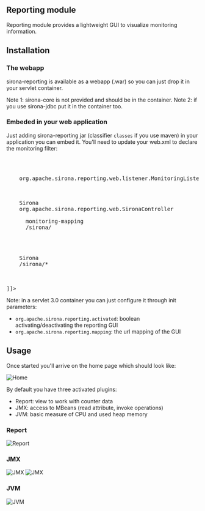 <!---
Licensed to the Apache Software Foundation (ASF) under one
or more contributor license agreements.  See the NOTICE file
distributed with this work for additional information
regarding copyright ownership.  The ASF licenses this file
to you under the Apache License, Version 2.0 (the
"License"); you may not use this file except in compliance
with the License.  You may obtain a copy of the License at

  http://www.apache.org/licenses/LICENSE-2.0

Unless required by applicable law or agreed to in writing,
software distributed under the License is distributed on an
"AS IS" BASIS, WITHOUT WARRANTIES OR CONDITIONS OF ANY
KIND, either express or implied.  See the License for the
specific language governing permissions and limitations
under the License.
-->
## Reporting module

Reporting module provides a lightweight GUI to visualize monitoring information.

## Installation
### The webapp

sirona-reporting is available as a webapp (.war) so you can just drop it in your servlet container.

Note 1: sirona-core is not provided and should be in the container.
Note 2: if you use sirona-jdbc put it in the container too.

### Embeded in your web application

Just adding sirona-reporting jar (classifier `classes` if you use maven) in your application
you can embed it. You'll need to update your web.xml to declare the monitoring filter:

<pre class="prettyprint linenums"><![CDATA[
<web-app xmlns="http://java.sun.com/xml/ns/javaee"
         xmlns:xsi="http://www.w3.org/2001/XMLSchema-instance"
         xsi:schemaLocation="http://java.sun.com/xml/ns/javaee http://java.sun.com/xml/ns/javaee/web-app_2_5.xsd"
         version="2.5">

  <listener>
    <listener-class>org.apache.sirona.reporting.web.listener.MonitoringListener</listener-class>
  </listener>

  <filter>
    <filter-name>Sirona</filter-name>
    <filter-class>org.apache.sirona.reporting.web.SironaController</filter-class>
    <init-param> <!-- should match your filter mapping base -->
      <param-name>monitoring-mapping</param-name>
      <param-value>/sirona/</param-value>
    </init-param>
  </filter>

  <filter-mapping>
    <filter-name>Sirona</filter-name>
    <url-pattern>/sirona/*</url-pattern>
  </filter-mapping>

</web-app>
]]></pre>

Note: in a servlet 3.0 container you can just configure it through init parameters:

* `org.apache.sirona.reporting.activated`: boolean activating/deactivating the reporting GUI
* `org.apache.sirona.reporting.mapping`: the url mapping of the GUI

## Usage

Once started you'll arrive on the home page which should look like:

![Home](images/gui/home.png)

By default you have three activated plugins:

* Report: view to work with counter data
* JMX: access to MBeans (read attribute, invoke operations)
* JVM: basic measure of CPU and used heap memory

### Report

![Report](images/gui/report.png)

### JMX

![JMX](images/gui/mbean-attributes.png)
![JMX](images/gui/mbean-operations.png)

### JVM

![JVM](images/gui/jvm.png)
